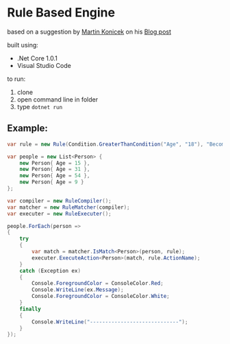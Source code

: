 # Rule Based Engine

based on a suggestion by [Martin Konicek](https://github.com/mkonicek) on his [Blog post](http://coding-time.blogspot.com.eg/2011/07/how-to-implement-rule-engine-in-c.html)

built using:

* .Net Core 1.0.1
* Visual Studio Code

to run:

1. clone
2. open command line in folder
3. type `dotnet run`

## Example:

```c#
var rule = new Rule(Condition.GreaterThanCondition("Age", "18"), "BecomeAdult");

var people = new List<Person> {
    new Person{ Age = 15 },
    new Person{ Age = 31 },
    new Person{ Age = 54 },
    new Person{ Age = 9 }
};

var compiler = new RuleCompiler();
var matcher = new RuleMatcher(compiler);
var executer = new RuleExecuter();

people.ForEach(person =>
{
    try
    {
        var match = matcher.IsMatch<Person>(person, rule);
        executer.ExecuteAction<Person>(match, rule.ActionName);
    }
    catch (Exception ex)
    {
        Console.ForegroundColor = ConsoleColor.Red;
        Console.WriteLine(ex.Message);
        Console.ForegroundColor = ConsoleColor.White;
    }
    finally
    {
        Console.WriteLine("-----------------------------");
    }
});
```